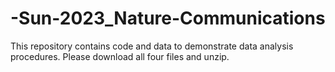 # -Sun-2023_Nature-Communications
This repository contains code and data to demonstrate data analysis procedures.
Please download all four files and unzip.
